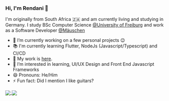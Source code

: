 ### Hi, I'm Rendani 👋

I'm originally from South Africa 🇿🇦   and am currently living and studying in Germany. I study BSc Computer Science  [@University of Freiburg](http://www.informatik.uni-freiburg.de/) and work as a Software Developer [@Mäuschen](https://www.xn--muschen-5wa.app/)

- 🔭 I’m currently working on a few personal projects 😉
- 📚 I'm currently learning Flutter, NodeJs (Javascript/Typescript) and CI/CD
- 👷 My work is [here](https://github.com/Renni771?tab=repositories).
- 🤔 I’m interested in learning, UI/UX Design and Front End Javascript Frameworks
- 😄 Pronouns: He/Him
- ⚡ Fun fact: Did I mention I like guitars?


<a href="https://github.com/Renni771/github-readme-stats">
  <img align="center" src="https://github-readme-stats.vercel.app/api?username=Renni771&show_icons=true&count_private=true" />
</a>
<a href="https://github.com/Renni771/convoychat">
  <img align="center" src="https://github-readme-stats.vercel.app/api/pin/?username=Renni771&repo=convoycha" />
</a>


<!--
**Renni771/Renni771** is a ✨ _special_ ✨ repository because its `README.md` (this file) appears on your GitHub profile.

Here are some ideas to get you started:

- 🌱 I’m currently learning ...
- 👯 I’m looking to collaborate on ...
- 🤔 I’m looking for help with ...
- 💬 Ask me about ...
- 📫 How to reach me: ...
-->
